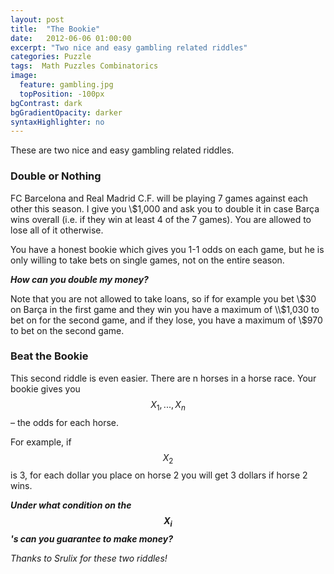```yaml
---
layout: post
title:  "The Bookie"
date:   2012-06-06 01:00:00
excerpt: "Two nice and easy gambling related riddles"
categories: Puzzle
tags:  Math Puzzles Combinatorics
image:
  feature: gambling.jpg
  topPosition: -100px
bgContrast: dark
bgGradientOpacity: darker
syntaxHighlighter: no
---
```

These are two nice and easy gambling related riddles.

### Double or Nothing

FC Barcelona  and Real Madrid C.F. will be playing 7 games against each other this season. I give you \\$1,000 and ask you to double it in case Barça wins overall (i.e. if they win at least 4 of the 7 games). You are allowed to lose all of it otherwise.

You have a honest bookie which gives you 1-1 odds on each game, but he is only willing to take bets on single games, not on the entire season.

***How can you double my money?***

Note that you are not allowed to take loans, so if for example you bet \\$30 on Barça in the first game and they win you have a maximum of \\$1,030 to bet on for the second game, and if they lose, you have a maximum of \\$970 to bet on the second game.

### Beat the Bookie

This second riddle is even easier. There are n horses in a horse race. Your bookie gives you $$X_1, ..., X_n$$ – the odds for each horse.

For example, if $$X_2$$ is 3, for each dollar you place on horse 2 you will get 3 dollars if horse 2 wins.

***Under what condition on the $$X_i$$'s can you guarantee to make money?***

*Thanks to Srulix for these two riddles!*